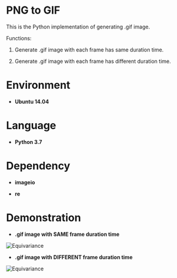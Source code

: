 # PNG to GIF

This is the Python implementation of generating .gif image.

Functions:

1. Generate .gif image with each frame has same duration time.

2. Generate .gif image with each frame has different duration time.

# Environment

* __Ubuntu 14.04__

# Language

* __Python 3.7__

# Dependency

* __imageio__

* __re__

# Demonstration

* __.gif image with SAME frame duration time__

![Equivariance](https://github.com/HeZhang1994/png-to-gif/blob/master/Img_Frames/imgGIF_SAME.gif)

* __.gif image with DIFFERENT frame duration time__

![Equivariance](https://github.com/HeZhang1994/png-to-gif/blob/master/Img_Frames/imgGIF_DIFF.gif)
